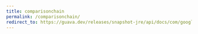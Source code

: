 ```yaml
---
title: comparisonchain
permalink: /comparisonchain/
redirect_to: https://guava.dev/releases/snapshot-jre/api/docs/com/google/common/collect/ComparisonChain.html
---
```


